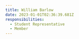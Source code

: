```yaml
---
title: William Barlow
date: 2023-01-01T02:36:39.681Z
responsibilities:
  - Student Representative
  - Member
---
```



